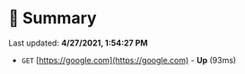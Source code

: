 # 📖 Summary
Last updated: **4/27/2021, 1:54:27 PM**

- `GET` [https://google.com](https://google.com) - **Up** (93ms)
